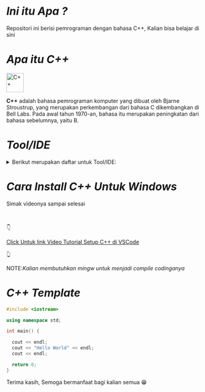 # ***Ini itu Apa ?***
<p>Repositori ini berisi pemrograman dengan bahasa C++, Kalian bisa belajar di sini</p>

# ***Apa itu C++***
<a href="https://www.petanikode.com/tutorial/c++" target="_blank" rel="noreferree">
<img src="https://upload.wikimedia.org/wikipedia/commons/thumb/1/18/ISO_C%2B%2B_Logo.svg/1200px-ISO_C%2B%2B_Logo.svg.png" alt="C++" width="45" height="50" /> </a>
<br>
<p>
  <b>C++</b> adalah bahasa pemrograman komputer yang dibuat oleh Bjarne Stroustrup, 
  yang merupakan perkembangan dari bahasa C dikembangkan di Bell Labs. 
  Pada awal tahun 1970-an, bahasa itu merupakan peningkatan dari bahasa sebelumnya, 
  yaitu B.
</p>

# ***Tool/IDE***
<details>
        <summary>Berikut merupakan daftar untuk Tool/IDE:</summary>
            1. Visual Studio Code
            <br>
            2. Noteblock
            <br>
            3. Mingw
            <br>
            4. C++ Online Compiler
</details>

# ***Cara Install C++ Untuk Windows***
<p>Simak videonya sampai selesai</p>
<br>
<p>👇</p>
<a href="https://youtu.be/SSZgfqiBNww?si=i-NRsZJ3xDrWstAS">Click Untuk link Video Tutorial Setup C++ di VSCode</a>
<p>👆</p>

<p>NOTE:<i>Kalian membutuhkan mingw untuk menjadi compile codinganya</i></p>

# ***C++ Template***
```cpp
#include <iostream>

using namespace std;

int main() {

  cout << endl;
  cout << "Hello World" << endl;
  cout << endl;

  return 0;
}
```
<p>Terima kasih, Semoga bermanfaat bagi kalian semua 😁</p>
